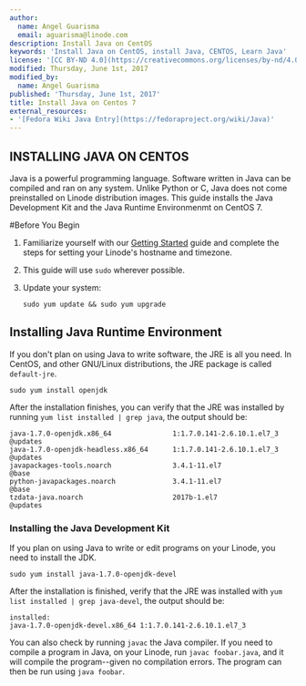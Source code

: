 ```yaml
---
author:
  name: Angel Guarisma
  email: aguarisma@linode.com
description: Install Java on CentOS
keywords: 'Install Java on CentOS, install Java, CENTOS, Learn Java'
license: '[CC BY-ND 4.0](https://creativecommons.org/licenses/by-nd/4.0)'
modified: Thursday, June 1st, 2017
modified_by:
  name: Angel Guarisma
published: 'Thursday, June 1st, 2017'
title: Install Java on Centos 7
external_resources:
- '[Fedora Wiki Java Entry](https://fedoraproject.org/wiki/Java)'
---
```

## INSTALLING JAVA ON CENTOS
Java is a powerful programming language. Software written in Java can be compiled and ran on any system. Unlike Python or C, Java does not come preinstalled on Linode distribution images. 
This guide installs the Java Development Kit and the Java Runtime Environmenmt on CentOS 7. 


#Before You Begin

1.  Familiarize yourself with our [Getting Started](/docs/getting-started) guide and complete the steps for setting your Linode's hostname and timezone.

2.  This guide will use `sudo` wherever possible. 

3.  Update your system:

		sudo yum update && sudo yum upgrade


## Installing Java Runtime Environment
If you don't plan on using Java to write software, the JRE is all you need. In CentOS, and other GNU/Linux distributions, the JRE package is called `default-jre`. 
	
	sudo yum install openjdk
After the installation finishes, you can verify that the JRE was installed by running `yum list installed | grep java`, the output should be:
	
	java-1.7.0-openjdk.x86_64               1:1.7.0.141-2.6.10.1.el7_3     @updates
	java-1.7.0-openjdk-headless.x86_64      1:1.7.0.141-2.6.10.1.el7_3     @updates
	javapackages-tools.noarch               3.4.1-11.el7                   @base
	python-javapackages.noarch              3.4.1-11.el7                   @base
	tzdata-java.noarch                      2017b-1.el7                    @updates

	
### Installing the Java Development Kit
If you plan on using Java to write or edit programs on your Linode, you need to install the JDK. 

	sudo yum install java-1.7.0-openjdk-devel

After the installation is finished, verify that the JRE was installed with `yum list installed | grep java-devel`, the output should be: 
	
	installed:
  	java-1.7.0-openjdk-devel.x86_64 1:1.7.0.141-2.6.10.1.el7_3
	
	
You can also check by running `javac` the Java compiler. If you need to compile a program in Java, on your Linode, run `javac foobar.java`, and it will compile the program--given no compilation errors. The program can then be run using `java foobar`. 



